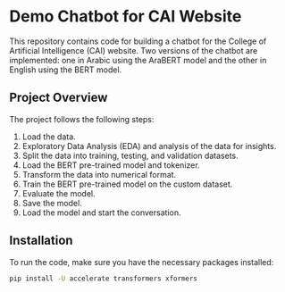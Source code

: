 # Demo Chatbot for CAI Website

This repository contains code for building a chatbot for the College of Artificial Intelligence (CAI) website. Two versions of the chatbot are implemented: one in Arabic using the AraBERT model and the other in English using the BERT model.

## Project Overview

The project follows the following steps:

1. Load the data.
2. Exploratory Data Analysis (EDA) and analysis of the data for insights.
3. Split the data into training, testing, and validation datasets.
4. Load the BERT pre-trained model and tokenizer.
5. Transform the data into numerical format.
6. Train the BERT pre-trained model on the custom dataset.
7. Evaluate the model.
8. Save the model.
9. Load the model and start the conversation.

## Installation

To run the code, make sure you have the necessary packages installed:

```bash
pip install -U accelerate transformers xformers
